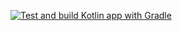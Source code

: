 [![Test and build Kotlin app with Gradle](https://github.com/LucasTrevizanbr/trace-finance-payment-api/actions/workflows/gradle.yml/badge.svg)](https://github.com/LucasTrevizanbr/trace-finance-payment-api/actions/workflows/gradle.yml)
